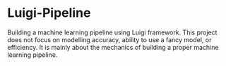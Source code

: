 # Luigi-Pipeline
Building a machine learning pipeline using Luigi framework. This project does not focus on modelling accuracy, ability to use a fancy model, or efficiency.  It is mainly about the mechanics of building a proper machine learning pipeline.

